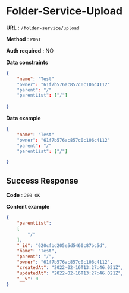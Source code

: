 # Folder-Service-Upload

**URL** : `/folder-service/upload`

**Method** : `POST`

**Auth required** : NO

**Data constraints**

```json
{
    "name": "Test"
    "owner": "61f7b576ac857c0c106c4112"
    "parent": "/"
    "parentList": ["/"]
    
}
```
**Data example**

```json
{
    "name": "Test"
    "owner": "61f7b576ac857c0c106c4112"
    "parent": "/"
    "parentList": ["/"]

}
```

## Success Response

**Code** : `200 OK`

**Content example**

```json
{
    "parentList": 
    [
        "/"
    ],
    "_id": "620cfbd205e5d5460c87bc5d",
    "name": "Test",
    "parent": "/",
    "owner": "61f7b576ac857c0c106c4112",
    "createdAt": "2022-02-16T13:27:46.021Z",
    "updatedAt": "2022-02-16T13:27:46.021Z",
    "__v": 0
}
```
